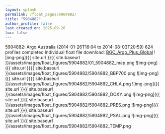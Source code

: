 ```yaml
---
layout: splash
permalink: /float_pages/5904882/
title: "5904882"
author_profile: false
last_created_on: 2025-09-26
toc: false
---
```

 
5904882: Argo Australia (2014-01-26T16:04 to 2014-08-03T20:59)
624 profiles completed
Individual float file download: [BGC_Argo_Plus_Global](https://ftp.soest.hawaii.edu/bgc_argo_plus/Individual_Floats/outliers_removed/5904882_Sprof_processed.nc)
![img-png]({{ site.url }}{{ site.baseurl }}/assets/images/float_figures/5904882/01_5904882_map.png
![img-png]({{ site.url }}{{ site.baseurl }}/assets/images/float_figures/5904882/5904882_BBP700.png
![img-png]({{ site.url }}{{ site.baseurl }}/assets/images/float_figures/5904882/5904882_CHLA.png
![img-png]({{ site.url }}{{ site.baseurl }}/assets/images/float_figures/5904882/5904882_DOXY.png
![img-png]({{ site.url }}{{ site.baseurl }}/assets/images/float_figures/5904882/5904882_PRES.png
![img-png]({{ site.url }}{{ site.baseurl }}/assets/images/float_figures/5904882/5904882_PSAL.png
![img-png]({{ site.url }}{{ site.baseurl }}/assets/images/float_figures/5904882/5904882_TEMP.png
